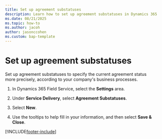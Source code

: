 ```yaml
---
title: Set up agreement substatuses
description: Learn how to set up agreement substatuses in Dynamics 365 Field Service.
ms.date: 08/21/2025
ms.topic: how-to
ms.author: jacoh
author: jasonccohen
ms.custom: bap-template
---
```


# Set up agreement substatuses

Set up agreement substatuses to specify the current agreement status more precisely, according to your company's business processes.

1. In Dynamics 365 Field Service, select the **Settings** area.

1. Under **Service Delivery**, select **Agreement Substatuses**.

1. Select **New**.

1. Use the tooltips to help fill in your information, and then select **Save & Close**.

[!INCLUDE[footer-include](../includes/footer-banner.md)]
